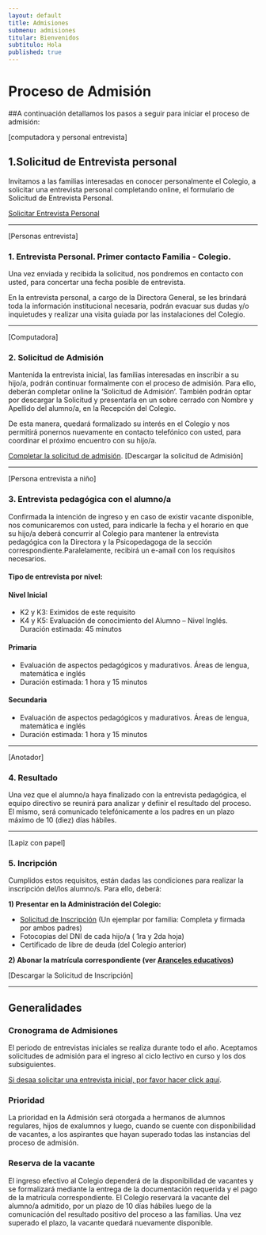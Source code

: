 ```yaml
---
layout: default
title: Admisiones
submenu: admisiones
titular: Bienvenidos
subtitulo: Hola
published: true
---
```


# Proceso de Admisión

##A continuación detallamos los pasos a seguir para iniciar el proceso de admisión:

  [computadora y personal entrevista] 
## 1.Solicitud de Entrevista personal
Invitamos a las familias interesadas en conocer personalmente el Colegio, a solicitar una entrevista personal completando online, el formulario de Solicitud de Entrevista Personal. 

[Solicitar Entrevista Personal](/admisiones/proceso/entrevista)

---
[Personas entrevista]
### 1. Entrevista Personal. Primer contacto Familia - Colegio.
Una vez enviada y recibida la solicitud, nos pondremos en contacto con usted, para concertar una fecha posible de entrevista. 

En la entrevista personal, a cargo de la Directora General, se les brindará toda la información institucional necesaria, podrán evacuar sus dudas y/o inquietudes  y  realizar una visita guiada por las instalaciones del Colegio.  

---
[Computadora]
### 2. Solicitud de Admisión

Mantenida la entrevista inicial, las familias interesadas en inscribir a su hijo/a, podrán continuar formalmente con el proceso de admisión. Para ello, deberán completar  online la ‘Solicitud de Admisión’. También podrán optar por descargar la Solicitud y presentarla en un sobre cerrado con Nombre y Apellido del alumno/a, en la Recepción del Colegio.   

De esta manera, quedará formalizado su interés en el Colegio y nos permitirá  ponernos nuevamente en contacto telefónico con usted, para coordinar el próximo encuentro con su hijo/a.

[Completar la solicitud de admisión](/admisiones/proceso/solicitud).
[Descargar la solicitud de Admisión]


---
[Persona entrevista a niño]
### 3. Entrevista pedagógica con el alumno/a

Confirmada la intención de ingreso y en caso de existir vacante disponible, nos comunicaremos con usted,  para indicarle la fecha y el horario en que su hijo/a deberá concurrir  al Colegio para mantener la entrevista pedagógica con la Directora y la Psicopedagoga de la sección correspondiente.Paralelamente, recibirá un e-amail con los requisitos necesarios.

#### Tipo de entrevista por nivel:

#### Nivel Inicial

- K2 y K3: Eximidos de este requisito 
- K4 y K5: Evaluación de conocimiento del Alumno – Nivel Inglés. Duración estimada: 45 minutos 
		  

#### Primaria

- Evaluación de aspectos pedagógicos y madurativos. Áreas de lengua, matemática e inglés  
- Duración estimada: 1 hora y 15 minutos

#### Secundaria

- Evaluación de aspectos pedagógicos y madurativos. Áreas de lengua, matemática e inglés  
- Duración estimada: 1 hora y 15 minutos

---
[Anotador]
### 4. Resultado

Una vez que el alumno/a haya finalizado con la entrevista pedagógica, el equipo directivo se reunirá para analizar y definir el resultado del proceso. El mismo, será comunicado telefónicamente a los padres en un plazo máximo de 10 (diez) días hábiles.

---
[Lapiz con papel]
### 5. Incripción

Cumplidos estos requisitos, están dadas las condiciones para realizar la inscripción del/los alumno/s. Para ello, deberá:   

**1) Presentar en la Administración del Colegio:**

- [Solicitud de Inscripción]() (Un ejemplar por familia: Completa y firmada por ambos padres) 
- Fotocopias del DNI de cada hijo/a ( 1ra y 2da hoja) 
- Certificado de libre de deuda (del Colegio anterior) 

**2) Abonar la matrícula correspondiente (ver [Aranceles educativos]())**

[Descargar la Solicitud de Inscripción]

---


## Generalidades


### Cronograma de Admisiones

El periodo de entrevistas iniciales se realiza durante todo el año. Aceptamos solicitudes de admisión para el ingreso al ciclo lectivo en curso y los dos subsiguientes. 

[Si desaa solicitar una entrevista inicial, por favor hacer click aquí](/admisiones/entrevista).


### Prioridad

La prioridad en la Admisión será otorgada a  hermanos de alumnos regulares,  hijos de exalumnos y luego, cuando se cuente con disponibilidad de vacantes, a los aspirantes que hayan superado todas las instancias del proceso de admisión.


### Reserva de la vacante

El ingreso efectivo al  Colegio dependerá de la disponibilidad de vacantes y se formalizará mediante la entrega de la documentación requerida y el pago de la matricula correspondiente. El Colegio reservará la vacante del alumno/a admitido, por un plazo de 10 días hábiles luego de la comunicación del resultado positivo del proceso a las familias. Una vez superado el plazo, la vacante quedará  nuevamente disponible.